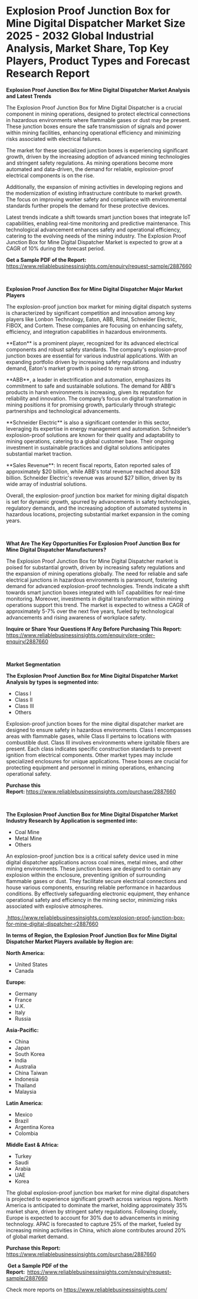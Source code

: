 <p><h1>Explosion Proof Junction Box for Mine Digital Dispatcher Market Size 2025 - 2032 Global Industrial Analysis, Market Share, Top Key Players, Product Types and Forecast Research Report</h1></p><p><strong>Explosion Proof Junction Box for Mine Digital Dispatcher Market Analysis and Latest Trends</strong></p>
<p><p>The Explosion Proof Junction Box for Mine Digital Dispatcher is a crucial component in mining operations, designed to protect electrical connections in hazardous environments where flammable gases or dust may be present. These junction boxes ensure the safe transmission of signals and power within mining facilities, enhancing operational efficiency and minimizing risks associated with electrical failures.</p><p>The market for these specialized junction boxes is experiencing significant growth, driven by the increasing adoption of advanced mining technologies and stringent safety regulations. As mining operations become more automated and data-driven, the demand for reliable, explosion-proof electrical components is on the rise. </p><p>Additionally, the expansion of mining activities in developing regions and the modernization of existing infrastructure contribute to market growth. The focus on improving worker safety and compliance with environmental standards further propels the demand for these protective devices. </p><p>Latest trends indicate a shift towards smart junction boxes that integrate IoT capabilities, enabling real-time monitoring and predictive maintenance. This technological advancement enhances safety and operational efficiency, catering to the evolving needs of the mining industry. The Explosion Proof Junction Box for Mine Digital Dispatcher Market is expected to grow at a CAGR of 10% during the forecast period.</p></p>
<p><strong>Get a Sample PDF of the Report:&nbsp;</strong> <a href="https://www.reliablebusinessinsights.com/enquiry/request-sample/2887660?utm_campaign=2255&utm_medium=2&utm_source=Github&utm_content=ia&utm_term=14032025&utm_id=explosion-proof-junction-box-for-mine-digital-dispatcher">https://www.reliablebusinessinsights.com/enquiry/request-sample/2887660</a></p>
<p>&nbsp;</p>
<p><strong>Explosion Proof Junction Box for Mine Digital Dispatcher Major Market Players</strong></p>
<p><p>The explosion-proof junction box market for mining digital dispatch systems is characterized by significant competition and innovation among key players like Lonbon Technology, Eaton, ABB, Rittal, Schneider Electric, FIBOX, and Cortem. These companies are focusing on enhancing safety, efficiency, and integration capabilities in hazardous environments.</p><p>**Eaton** is a prominent player, recognized for its advanced electrical components and robust safety standards. The company's explosion-proof junction boxes are essential for various industrial applications. With an expanding portfolio driven by increasing safety regulations and industry demand, Eaton's market growth is poised to remain strong.</p><p>**ABB**, a leader in electrification and automation, emphasizes its commitment to safe and sustainable solutions. The demand for ABB's products in harsh environments is increasing, given its reputation for reliability and innovation. The company’s focus on digital transformation in mining positions it for promising growth, particularly through strategic partnerships and technological advancements.</p><p>**Schneider Electric** is also a significant contender in this sector, leveraging its expertise in energy management and automation. Schneider’s explosion-proof solutions are known for their quality and adaptability to mining operations, catering to a global customer base. Their ongoing investment in sustainable practices and digital solutions anticipates substantial market traction.</p><p>**Sales Revenue**: In recent fiscal reports, Eaton reported sales of approximately $20 billion, while ABB's total revenue reached about $28 billion. Schneider Electric's revenue was around $27 billion, driven by its wide array of industrial solutions.</p><p>Overall, the explosion-proof junction box market for mining digital dispatch is set for dynamic growth, spurred by advancements in safety technologies, regulatory demands, and the increasing adoption of automated systems in hazardous locations, projecting substantial market expansion in the coming years.</p></p>
<p>&nbsp;</p>
<p><strong>What Are The Key Opportunities For Explosion Proof Junction Box for Mine Digital Dispatcher Manufacturers?</strong></p>
<p><p>The Explosion Proof Junction Box for Mine Digital Dispatcher market is poised for substantial growth, driven by increasing safety regulations and the expansion of mining operations globally. The need for reliable and safe electrical junctions in hazardous environments is paramount, fostering demand for advanced explosion-proof technologies. Trends indicate a shift towards smart junction boxes integrated with IoT capabilities for real-time monitoring. Moreover, investments in digital transformation within mining operations support this trend. The market is expected to witness a CAGR of approximately 5-7% over the next five years, fueled by technological advancements and rising awareness of workplace safety.</p></p>
<p><strong>Inquire or Share Your Questions If Any Before Purchasing This Report:</strong> <a href="https://www.reliablebusinessinsights.com/enquiry/pre-order-enquiry/2887660?utm_campaign=2255&utm_medium=2&utm_source=Github&utm_content=ia&utm_term=14032025&utm_id=explosion-proof-junction-box-for-mine-digital-dispatcher">https://www.reliablebusinessinsights.com/enquiry/pre-order-enquiry/2887660</a></p>
<p>&nbsp;</p>
<p><strong>Market Segmentation</strong></p>
<p><strong>The Explosion Proof Junction Box for Mine Digital Dispatcher Market Analysis by types is segmented into:</strong></p>
<p><ul><li>Class I</li><li>Class II</li><li>Class III</li><li>Others</li></ul></p>
<p><p>Explosion-proof junction boxes for the mine digital dispatcher market are designed to ensure safety in hazardous environments. Class I encompasses areas with flammable gases, while Class II pertains to locations with combustible dust. Class III involves environments where ignitable fibers are present. Each class indicates specific construction standards to prevent ignition from electrical components. Other market types may include specialized enclosures for unique applications. These boxes are crucial for protecting equipment and personnel in mining operations, enhancing operational safety.</p></p>
<p><strong>Purchase this Report:&nbsp;</strong><a href="https://www.reliablebusinessinsights.com/purchase/2887660?utm_campaign=2255&utm_medium=2&utm_source=Github&utm_content=ia&utm_term=14032025&utm_id=explosion-proof-junction-box-for-mine-digital-dispatcher">https://www.reliablebusinessinsights.com/purchase/2887660</a></p>
<p>&nbsp;</p>
<p><strong>The Explosion Proof Junction Box for Mine Digital Dispatcher Market Industry Research by Application is segmented into:</strong></p>
<p><ul><li>Coal Mine</li><li>Metal Mine</li><li>Others</li></ul></p>
<p><p>An explosion-proof junction box is a critical safety device used in mine digital dispatcher applications across coal mines, metal mines, and other mining environments. These junction boxes are designed to contain any explosion within the enclosure, preventing ignition of surrounding flammable gases or dust. They facilitate secure electrical connections and house various components, ensuring reliable performance in hazardous conditions. By effectively safeguarding electronic equipment, they enhance operational safety and efficiency in the mining sector, minimizing risks associated with explosive atmospheres.</p></p>
<p><a href="https://www.reliablebusinessinsights.com/explosion-proof-junction-box-for-mine-digital-dispatcher-r2887660?utm_campaign=2255&utm_medium=2&utm_source=Github&utm_content=ia&utm_term=14032025&utm_id=explosion-proof-junction-box-for-mine-digital-dispatcher">&nbsp;https://www.reliablebusinessinsights.com/explosion-proof-junction-box-for-mine-digital-dispatcher-r2887660</a></p>
<p><strong>In terms of Region, the Explosion Proof Junction Box for Mine Digital Dispatcher Market Players available by Region are:</strong></p>
<p>
    <p> <strong> North America: </strong>
        <ul>
            <li>United States</li>
            <li>Canada</li>
        </ul>
        </p> 
    <p> <strong> Europe: </strong>
        <ul>
            <li>Germany</li>
            <li>France</li>
            <li>U.K.</li>
            <li>Italy</li>
            <li>Russia</li>
        </ul>
        </p> 
    <p> <strong> Asia-Pacific: </strong>
        <ul>
            <li>China</li>
            <li>Japan</li>
            <li>South Korea</li>
            <li>India</li>
            <li>Australia</li>
            <li>China Taiwan</li>
            <li>Indonesia</li>
            <li>Thailand</li>
            <li>Malaysia</li>
        </ul>
        </p> 
    <p> <strong> Latin America: </strong>
        <ul>
            <li>Mexico</li>
            <li>Brazil</li>
            <li>Argentina Korea</li>
            <li>Colombia</li>
        </ul>
        </p> 
    <p> <strong> Middle East & Africa: </strong>
        <ul>
            <li>Turkey</li>
            <li>Saudi</li>
            <li>Arabia</li>
            <li>UAE</li>
            <li>Korea</li>
        </ul>
    </p>
    </p>
<p><p>The global explosion-proof junction box market for mine digital dispatchers is projected to experience significant growth across various regions. North America is anticipated to dominate the market, holding approximately 35% market share, driven by stringent safety regulations. Following closely, Europe is expected to account for 30% due to advancements in mining technology. APAC is forecasted to capture 25% of the market, fueled by increasing mining activities in China, which alone contributes around 20% of global market demand.</p></p>
<p><strong>Purchase this Report: </strong><a href="https://www.reliablebusinessinsights.com/purchase/2887660?utm_campaign=2255&utm_medium=2&utm_source=Github&utm_content=ia&utm_term=14032025&utm_id=explosion-proof-junction-box-for-mine-digital-dispatcher">https://www.reliablebusinessinsights.com/purchase/2887660</a></p>
<p>&nbsp;<strong>Get a Sample PDF of the Report:&nbsp;&nbsp;</strong><a href="https://www.reliablebusinessinsights.com/enquiry/request-sample/2887660?utm_campaign=2255&utm_medium=2&utm_source=Github&utm_content=ia&utm_term=14032025&utm_id=explosion-proof-junction-box-for-mine-digital-dispatcher">https://www.reliablebusinessinsights.com/enquiry/request-sample/2887660</a></p>
<p><strong></strong></p>
<p>Check more reports on <a href="https://www.reliablebusinessinsights.com/?utm_campaign=2255&utm_medium=2&utm_source=Github&utm_content=ia&utm_term=14032025&utm_id=explosion-proof-junction-box-for-mine-digital-dispatcher">https://www.reliablebusinessinsights.com/</a></p>